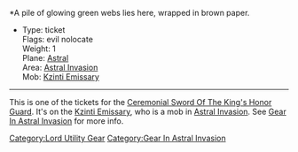 *A pile of glowing green webs lies here, wrapped in brown paper.  
* Type: ticket  
Flags: evil nolocate  
Weight: 1  
Plane: [Astral](:Category:Astral "wikilink")  
Area: [Astral Invasion](:Category:Astral_Invasion "wikilink")  
Mob: [Kzinti Emissary](Kzinti_Emissary "wikilink")  

------------------------------------------------------------------------

This is one of the tickets for the [Ceremonial Sword Of The King's Honor
Guard](Ceremonial_Sword_Of_The_King's_Honor_Guard "wikilink"). It's on
the [Kzinti Emissary](Kzinti_Emissary "wikilink"), who is a mob in
[Astral Invasion](:Category:Astral_Invasion "wikilink"). See [Gear In
Astral Invasion](:Category:Gear_In_Astral_Invasion "wikilink") for more
info.

[Category:Lord Utility Gear](Category:Lord_Utility_Gear "wikilink")
[Category:Gear In Astral
Invasion](Category:Gear_In_Astral_Invasion "wikilink")
